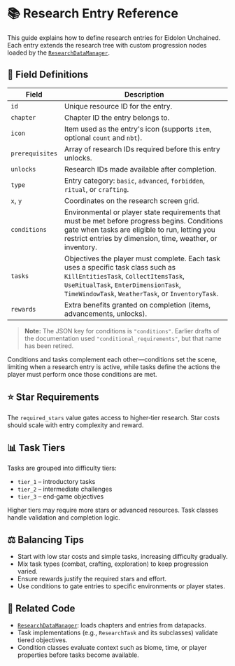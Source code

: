 # 📚 Research Entry Reference

This guide explains how to define research entries for Eidolon Unchained. Each entry extends the research tree with custom progression nodes loaded by the [`ResearchDataManager`](../src/main/java/com/bluelotuscoding/eidolonunchained/data/ResearchDataManager.java).

## 🔑 Field Definitions

| Field | Description |
|-------|-------------|
| `id` | Unique resource ID for the entry. |
| `chapter` | Chapter ID the entry belongs to. |
| `icon` | Item used as the entry's icon (supports `item`, optional `count` and `nbt`). |
| `prerequisites` | Array of research IDs required before this entry unlocks. |
| `unlocks` | Research IDs made available after completion. |
| `type` | Entry category: `basic`, `advanced`, `forbidden`, `ritual`, or `crafting`. |
| `x`, `y` | Coordinates on the research screen grid. |
| `conditions` | Environmental or player state requirements that must be met before progress begins. Conditions gate when tasks are eligible to run, letting you restrict entries by dimension, time, weather, or inventory. |
| `tasks` | Objectives the player must complete. Each task uses a specific task class such as `KillEntitiesTask`, `CollectItemsTask`, `UseRitualTask`, `EnterDimensionTask`, `TimeWindowTask`, `WeatherTask`, or `InventoryTask`. |
| `rewards` | Extra benefits granted on completion (items, advancements, unlocks). |

> **Note:** The JSON key for conditions is `"conditions"`. Earlier drafts of the documentation used `"conditional_requirements"`, but that name has been retired.

Conditions and tasks complement each other—conditions set the scene, limiting when a research entry is active, while tasks define the actions the player must perform once those conditions are met.

## ⭐ Star Requirements

The `required_stars` value gates access to higher‑tier research. Star costs should scale with entry complexity and reward.

## 📊 Task Tiers

Tasks are grouped into difficulty tiers:

- `tier_1` – introductory tasks
- `tier_2` – intermediate challenges
- `tier_3` – end‑game objectives

Higher tiers may require more stars or advanced resources. Task classes handle validation and completion logic.

## ⚖️ Balancing Tips

- Start with low star costs and simple tasks, increasing difficulty gradually.
- Mix task types (combat, crafting, exploration) to keep progression varied.
- Ensure rewards justify the required stars and effort.
- Use conditions to gate entries to specific environments or player states.

## 🔗 Related Code

- [`ResearchDataManager`](../src/main/java/com/bluelotuscoding/eidolonunchained/data/ResearchDataManager.java): loads chapters and entries from datapacks.
- Task implementations (e.g., `ResearchTask` and its subclasses) validate tiered objectives.
- Condition classes evaluate context such as biome, time, or player properties before tasks become available.

